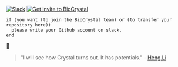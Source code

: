 [![Slack](http://img.shields.io/badge/slack-bio--crystal-purple?labelColor=000000&logo=slack)](https://bio-crystal.slack.com/)
[![Get invite to BioCrystal](http://img.shields.io/badge/Get_invite_to_BioCrystal-purple?labelColor=000000&logo=slack)](https://join.slack.com/t/bio-crystal/shared_invite/zt-tas46pww-JSEloonmn3Ma5eD2~VeT_g)

```crystal
if (you want (to join the BioCrystal team) or (to transfer your repository here)) 
  please write your Github account on slack.
end
```

🔮 

> "I will see how Crystal turns out. It has potentials." - [Heng Li](http://lh3.github.io/2020/05/17/fast-high-level-programming-languages)

